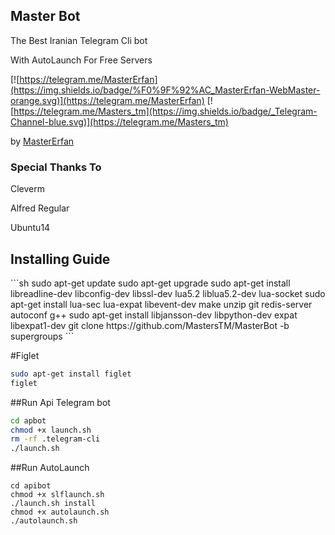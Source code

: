 <h2><b>Master Bot</b></h2>
The Best Iranian Telegram Cli bot
 
With AutoLaunch For Free Servers

 
[![https://telegram.me/MasterErfan](https://img.shields.io/badge/%F0%9F%92%AC_MasterErfan-WebMaster-orange.svg)](https://telegram.me/MasterErfan) 
[![https://telegram.me/Masters_tm](https://img.shields.io/badge/_Telegram-Channel-blue.svg)](https://telegram.me/Masters_tm) 

 by [MasterErfan](https://telegram.me/MasterErfan) 
 
 
 <h3>Special Thanks To</h3>
  Cleverm
  
  
  Alfred Regular
  
  Ubuntu14


<h2>Installing Guide</h2>
```sh
sudo apt-get update
sudo apt-get upgrade
sudo apt-get install libreadline-dev libconfig-dev libssl-dev lua5.2 liblua5.2-dev lua-socket
sudo apt-get install lua-sec lua-expat libevent-dev make unzip git redis-server autoconf g++ 
sudo apt-get install libjansson-dev libpython-dev expat libexpat1-dev
git clone https://github.com/MastersTM/MasterBot -b supergroups
```

#Figlet

```sh
sudo apt-get install figlet
figlet
```



##Run Api Telegram bot 

```sh
cd apbot
chmod +x launch.sh
rm -rf .telegram-cli
./launch.sh
```


##Run AutoLaunch

```
cd apibot
chmod +x slflaunch.sh
./launch.sh install
chmod +x autolaunch.sh
./autolaunch.sh
```
